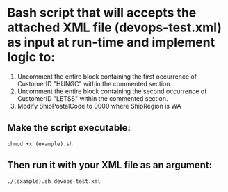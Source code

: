 # Bash script that will accepts the attached XML file (devops-test.xml) as input at run-time and implement logic to:
1. Uncomment the entire block containing the first occurrence of CustomerID "HUNGC" within the commented section.
2. Uncomment the entire block containing the second occurrence of CustomerID "LETSS" within the commented section.
3. Modify ShipPostalCode to 0000 where ShipRegion is WA
## Make the script executable:
```
chmod +x (example).sh
``` 
## Then run it with your XML file as an argument:
```
./(example).sh devops-test.xml
```

